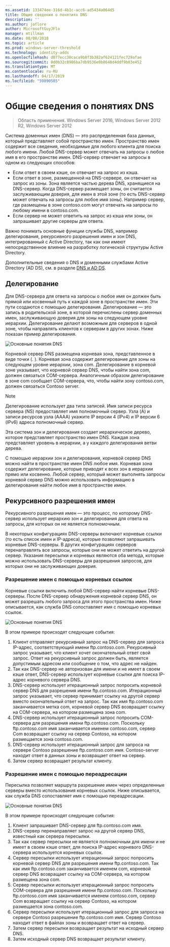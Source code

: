 ```yaml
---
ms.assetid: 133474ee-316d-4b1c-acc6-ad5434a064d5
title: Общие сведения о понятиях DNS
description: ''
ms.author: joflore
author: MicrosoftGuyJFlo
manager: mtillman
ms.date: 08/08/2018
ms.topic: article
ms.prod: windows-server-threshold
ms.technology: identity-adds
ms.openlocfilehash: d077ecc30caca9b8f3b382af624121fec729afae
ms.sourcegitcommit: 0d0b32c8986ba7db9536e0b8648d4ddf9b03e452
ms.translationtype: MT
ms.contentlocale: ru-RU
ms.lasthandoff: 04/17/2019
ms.locfileid: "59890505"
---
```

# <a name="reviewing-dns-concepts"></a>Общие сведения о понятиях DNS

>Область применения. Windows Server 2016, Windows Server 2012 R2, Windows Server 2012

Система доменных имен (DNS) — это распределенная база данных, который представляет собой пространство имен. Пространство имен содержит все сведения, необходимые для любого клиента для поиска любого имени. Любой DNS-сервер может отвечать на запросы о любое имя в его пространстве имен. DNS-сервер отвечает на запросы в одном из следующих способов:  
  
- Если ответ в своем кэше, он отвечает на запрос из кэша.  
- Если ответ в зоне, размещенной на DNS-сервере, он отвечает на запрос из зоны. Зона является частью дерева DNS, хранящиеся на DNS-сервер. Когда DNS-сервер размещает зоны, он считается заслуживающим доверия, для имен в этой зоне (то есть DNS-сервер может отвечать на запросы для любое имя зоны). Например сервер, где размещены в зоне contoso.com могут отвечать на запросы по любому имени в contoso.com.  
- Если сервер не может ответить на запрос из кэша или зоны, он запрашивает другие серверы для ответа.  

Важно понимать основные функции службы DNS, например делегирования, рекурсивного разрешения имен и зон DNS, интегрированный с Active Directory, так как они имеют непосредственное влияние на разработку логической структуры Active Directory.  
  
Дополнительные сведения о DNS и доменными службами Active Directory (AD DS), см. в разделе [DNS и AD DS](../../ad-ds/plan/DNS-and-AD-DS.md).  
  
## <a name="delegation"></a>Делегирование

Для DNS-сервера для ответа на запросы о любое имя он должен быть прямой или косвенный путь к каждой зоне в пространстве имен. Эти пути создаются с помощью делегирования. Делегирование — это запись в родительской зоне, в которой перечислены сервер доменных имен, заслуживающую доверия для зоны на следующем уровне иерархии. Делегирование делают возможным для серверов в одной зоне, чтобы направлять клиентов к серверам в других зонах. Ниже показан пример делегирования.  
  
![Основные понятия DNS](../../media/Reviewing-DNS-Concepts/0c24b576-d41a-4e5d-ad3d-6be81e095835.gif)  
  
Корневой сервер DNS размещена корневая зона, представленное в виде точки (. ). Корневая зона содержит делегирование для зоны на следующем уровне иерархии, зона com. Делегирование в корневой зоне указывает, что корневой сервер DNS, чтобы найти зона com, должен связаться COM-сервера. Аналогичным образом делегирование в зоне com сообщает COM-сервера, что, чтобы найти зону contoso.com, должен связаться Contoso server.  
  
> [!NOTE]  
> Делегирование использует два типа записей. Имя записи ресурса сервера (NS) предоставляет имя полномочный сервер. Узла (A) и записи ресурсов узла (AAAA) укажите IP версии 4 (IPv4) и IP версии 6 (IPv6) адреса полномочный сервер.  
  
Эта система зон и делегирования создает иерархическое дерево, которое представляет пространство имен DNS. Каждая зона представляет уровень в иерархии, а у каждого делегирования ветви дерева.  
  
С помощью иерархии зон и делегирования, корневой сервер DNS можно найти в пространстве имен DNS любое имя. Корневая зона содержит делегирование, которые приводят к всех зон в иерархии прямо или косвенно. Любой сервер, который может выполнять запросы корневой сервер DNS можно использовать информацию в делегирования найти любое имя в пространстве имен.  
  
## <a name="recursive-name-resolution"></a>Рекурсивного разрешения имен

Рекурсивного разрешения имен — это процесс, по которому DNS-сервер использует иерархию зон и делегирования для ответа на запросы, для которых он не является полномочным.  
  
В некоторых конфигурациях DNS-серверы включают корневые ссылки (то есть список имен и IP-адреса), которые позволяют запрашивать корневые DNS-серверы. В других конфигурациях серверов перенаправлять все запросы, которые они не может ответить на другой сервер. Указания пересылки и корневых являются оба метода, которые можно использовать DNS-серверы для разрешения запросов, для которых они не заслуживающих доверия.  
  
### <a name="resolving-names-by-using-root-hints"></a>Разрешение имен с помощью корневых ссылок

Корневые ссылки включить любой DNS-сервер найти корневые DNS-серверы. После DNS-сервер обнаружения корневой сервер DNS, он может разрешать любого запроса для этого пространства имен. Ниже описывается, как служба DNS сопоставляет имя с помощью корневых ссылок.  
  
![Основные понятия DNS](../../media/Reviewing-DNS-Concepts/1c044845-b104-4262-a7af-474ba3558a85.gif)  
  
В этом примере происходят следующие события:  
  
1. Клиент отправляет рекурсивный запрос на DNS-сервер для запроса IP-адрес, соответствующий имени ftp.contoso.com. Рекурсивный запрос указывает, что клиент хочет окончательный ответ свой запрос. Ответ на рекурсивный запрос должен быть, является допустимым адресом или сообщение о том, что адрес не найден.  
2. Так как DNS-сервер не авторизован для имени и не имеет в своем кэше ответ, DNS-сервер использует корневые ссылки для поиска IP-адрес корневого сервера DNS.  
3. DNS-сервер использует итерационный запрос попросить корневой сервер DNS для разрешения имени ftp.contoso.com. Итерационный запрос указывает, что сервер принимает ссылку на другой сервер вместо окончательный ответ на запрос. Так как имя ftp.contoso.com заканчивается метка com, корневой сервер DNS возвращает ссылку на COM-сервера, на котором размещена зона com.  
4. DNS-сервер использует итерационный запрос попросить COM-сервера для разрешения имени ftp.contoso.com. Поскольку ftp.contoso.com имя заканчивается именем contoso.com, сервер Com возвращает ссылку на сервер Contoso, на котором размещается зона contoso.com.  
5. DNS-сервер использует итерационный запрос для запроса на сервере Contoso разрешение ftp.contoso.com имя. Contoso-server находит ответ в данных зоны и возвращает ответ на сервер.  
6. Затем сервер возвращает результат клиенту.  
  
### <a name="resolving-names-by-using-forwarding"></a>Разрешение имен с помощью переадресации

Пересылка позволяет маршрута разрешение имен через определенные серверы вместо использования корневых ссылок. Ниже описывается, как служба DNS сопоставляет имя с помощью переадресации.  
  
![Основные понятия DNS](../../media/Reviewing-DNS-Concepts/05bc2eb0-1033-4e53-ae30-244fa247d000.gif)  
  
В этом примере происходят следующие события:  
  
1. Клиент запрашивает DNS-сервер для ftp.contoso.com имя.  
2. DNS-сервер перенаправляет запрос на другой сервер DNS, известный как сервера пересылки.  
3. Так как сервер пересылки не является полномочным для имени и не имеет в своем кэше ответ, для поиска IP-адрес корневого DNS-сервера используется корневых ссылок.  
4. Сервер пересылки использует итерационный запрос попросить корневой сервер DNS для разрешения имени ftp.contoso.com. Так как имя ftp.contoso.com заканчивается именем com, корневой сервер DNS возвращает ссылку на COM-сервера, на котором размещена зона com.  
5. Сервер пересылки использует итерационный запрос попросить COM-сервера для разрешения имени ftp.contoso.com. Поскольку ftp.contoso.com имя заканчивается именем contoso.com, сервер Com возвращает ссылку на сервер Contoso, на котором размещается зона contoso.com.  
6. Сервер пересылки использует итерационный запрос для запроса на сервере Contoso разрешение ftp.contoso.com имя. Сервер Contoso находит ответ в файлах зоны и возвращает ответ на сервер.  
7. Затем сервер пересылки возвращает результат на исходный сервер DNS.  
8. Затем исходный сервер DNS возвращает результат клиенту.  
